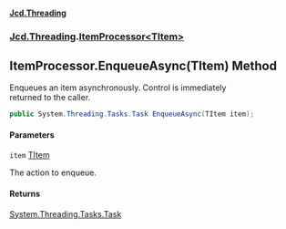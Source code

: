 #### [Jcd.Threading](index.md 'index')
### [Jcd.Threading](Jcd.Threading.md 'Jcd.Threading').[ItemProcessor&lt;TItem&gt;](ItemProcessor_TItem_.md 'Jcd.Threading.ItemProcessor<TItem>')

## ItemProcessor<TItem>.EnqueueAsync(TItem) Method

Enqueues an item asynchronously. Control is immediately  
returned to the caller.

```csharp
public System.Threading.Tasks.Task EnqueueAsync(TItem item);
```
#### Parameters

<a name='Jcd.Threading.ItemProcessor_TItem_.EnqueueAsync(TItem).item'></a>

`item` [TItem](ItemProcessor_TItem_.md#Jcd.Threading.ItemProcessor_TItem_.TItem 'Jcd.Threading.ItemProcessor<TItem>.TItem')

The action to enqueue.

#### Returns
[System.Threading.Tasks.Task](https://docs.microsoft.com/en-us/dotnet/api/System.Threading.Tasks.Task 'System.Threading.Tasks.Task')
